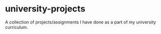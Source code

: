 # university-projects
A collection of projects/assignments I have done as a part of my university curriculum.
